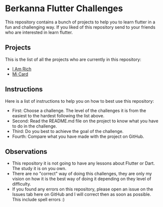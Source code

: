 # Berkanna Flutter Challenges

This repository contains a bunch of projects to help you to learn flutter in a fun and challenging way. If you liked of this repository send to your friends who are interested in learn flutter.

## Projects

This is the list of all the projects who are currently in this repository:

- [I Am Rich](https://github.com/VictorTiburcio/berkanna-flutter-challenges/tree/main/i_am_rich)
- [Mi Card](https://github.com/VictorTiburcio/berkanna-flutter-challenges/tree/main/mi_card)

## Instructions

Here is a list of instructions to help you on how to best use this repository:

- First: Choose a challenge. The level of the challenges it is from the easiest to the hardest following the list above.
- Second: Read the README.md file on the project to know what you have to do in the challenge.
- Third: Do you best to achieve the goal of the challenge.
- Fourth: Compare what you have made with the project on GitHub.

## Observations

- This repository it is not going to have any lessons about Flutter or Dart. The study it is on you own.
- There are no "correct" way of doing this challenges, they are only my vision on how it is the best way of doing it depending on they level of difficulty.
- If you found any errors on this repository, please open an issue on the Issues tab here on GitHub and I will correct then as soon as possible. This include spell errors :)
